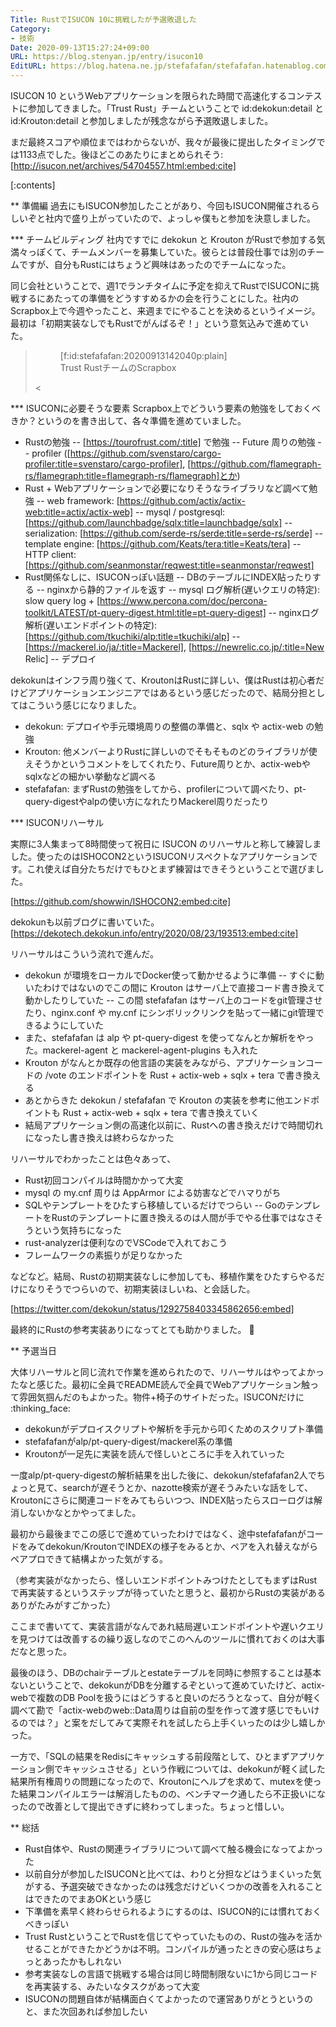 ```yaml
---
Title: RustでISUCON 10に挑戦したが予選敗退した
Category:
- 技術
Date: 2020-09-13T15:27:24+09:00
URL: https://blog.stenyan.jp/entry/isucon10
EditURL: https://blog.hatena.ne.jp/stefafafan/stefafafan.hatenablog.com/atom/entry/26006613627288135
---
```


ISUCON 10 というWebアプリケーションを限られた時間で高速化するコンテストに参加してきました。「Trust Rust」チームということで id:dekokun:detail と id:Krouton:detail と参加しましたが残念ながら予選敗退しました。

まだ最終スコアや順位まではわからないが、我々が最後に提出したタイミングでは1133点でした。後ほどこのあたりにまとめられそう:
[http://isucon.net/archives/54704557.html:embed:cite]

[:contents]

** 準備編
過去にもISUCON参加したことがあり、今回もISUCON開催されるらしいぞと社内で盛り上がっていたので、よっしゃ僕もと参加を決意しました。

*** チームビルディング
社内ですでに dekokun と Krouton がRustで参加する気満々っぽくて、チームメンバーを募集していた。彼らとは普段仕事では別のチームですが、自分もRustにはちょうど興味はあったのでチームになった。

同じ会社ということで、週1でランチタイムに予定を抑えてRustでISUCONに挑戦するにあたっての準備をどうすすめるかの会を行うことにした。社内のScrapbox上で今週やったこと、来週までにやることを決めるというイメージ。最初は「初期実装なしでもRustでがんばるぞ！」という意気込みで進めていた。

><figure class="figure-image figure-image-fotolife" title="Trust Rust Scrapbox">[f:id:stefafafan:20200913142040p:plain]<figcaption>Trust RustチームのScrapbox</figcaption></figure><

*** ISUCONに必要そうな要素
Scrapbox上でどういう要素の勉強をしておくべきか？というのを書き出して、各々準備を進めていました。

- Rustの勉強
-- [https://tourofrust.com/:title] で勉強
-- Future 周りの勉強
-- profiler ([https://github.com/svenstaro/cargo-profiler:title=svenstaro/cargo-profiler], [https://github.com/flamegraph-rs/flamegraph:title=flamegraph-rs/flamegraph]とか)
- Rust + Webアプリケーションで必要になりそうなライブラリなど調べて勉強
-- web framework: [https://github.com/actix/actix-web:title=actix/actix-web]
-- mysql / postgresql: [https://github.com/launchbadge/sqlx:title=launchbadge/sqlx]
-- serialization: [https://github.com/serde-rs/serde:title=serde-rs/serde]
-- template engine: [https://github.com/Keats/tera:title=Keats/tera]
-- HTTP client: [https://github.com/seanmonstar/reqwest:title=seanmonstar/reqwest]
- Rust関係なしに、ISUCONっぽい話題
-- DBのテーブルにINDEX貼ったりする
-- nginxから静的ファイルを返す
-- mysql ログ解析(遅いクエリの特定): slow query log + [https://www.percona.com/doc/percona-toolkit/LATEST/pt-query-digest.html:title=pt-query-digest]
-- nginxログ解析(遅いエンドポイントの特定): [https://github.com/tkuchiki/alp:title=tkuchiki/alp]
-- [https://mackerel.io/ja/:title=Mackerel], [https://newrelic.co.jp/:title=New Relic]
-- デプロイ

dekokunはインフラ周り強くて、KroutonはRustに詳しい、僕はRustは初心者だけどアプリケーションエンジニアではあるという感じだったので、結局分担としてはこういう感じになりました。

- dekokun: デプロイや手元環境周りの整備の準備と、sqlx や actix-web の勉強
- Krouton: 他メンバーよりRustに詳しいのでそもそものどのライブラリが使えそうかというコメントをしてくれたり、Future周りとか、actix-webやsqlxなどの細かい挙動など調べる
- stefafafan: まずRustの勉強をしてから、profilerについて調べたり、pt-query-digestやalpの使い方になれたりMackerel周りだったり

*** ISUCONリハーサル

実際に3人集まって8時間使って祝日に ISUCON のリハーサルと称して練習しました。使ったのはISHOCON2というISUCONリスペクトなアプリケーションです。これ使えば自分たちだけでもひとまず練習はできそうということで選びました。

[https://github.com/showwin/ISHOCON2:embed:cite]

dekokunも以前ブログに書いていた。
[https://dekotech.dekokun.info/entry/2020/08/23/193513:embed:cite]

リハーサルはこういう流れで進んだ。

- dekokun が環境をローカルでDocker使って動かせるように準備
-- すぐに動いたわけではないのでこの間に Krouton はサーバ上で直接コード書き換えて動かしたりしていた
-- この間 stefafafan はサーバ上のコードをgit管理させたり、nginx.conf や my.cnf にシンボリックリンクを貼って一緒にgit管理できるようにしていた
- また、stefafafan は alp や pt-query-digest を使ってなんとか解析をやった。mackerel-agent と mackerel-agent-plugins も入れた
- Krouton がなんとか既存の他言語の実装をみながら、アプリケーションコードの /vote のエンドポイントを Rust + actix-web + sqlx + tera で書き換える
- あとからきた dekokun / stefafafan で Krouton の実装を参考に他エンドポイントも Rust + actix-web + sqlx + tera で書き換えていく
- 結局アプリケーション側の高速化以前に、Rustへの書き換えだけで時間切れになったし書き換えは終わらなかった

リハーサルでわかったことは色々あって、

- Rust初回コンパイルは時間かかって大変
- mysql の my.cnf 周りは AppArmor による妨害などでハマりがち
- SQLやテンプレートをひたすら移植しているだけでつらい
-- GoのテンプレートをRustのテンプレートに置き換えるのは人間が手でやる仕事ではなさそうという気持ちになった
- rust-analyzerは便利なのでVSCodeで入れておこう
- フレームワークの素振りが足りなかった

などなど。結局、Rustの初期実装なしに参加しても、移植作業をひたすらやるだけになりそうでつらいので、初期実装ほしいね、と会話した。

[https://twitter.com/dekokun/status/1292758403345862656:embed]

最終的にRustの参考実装ありになってとても助かりました。 :pray:

** 予選当日

大体リハーサルと同じ流れで作業を進められたので、リハーサルはやってよかったなと感じた。最初に全員でREADME読んで全員でWebアプリケーション触って雰囲気掴んだのもよかった。物件+椅子のサイトだった。ISUCONだけに :thinking_face:

- dekokunがデプロイスクリプトや解析を手元から叩くためのスクリプト準備
- stefafafanがalp/pt-query-digest/mackerel系の準備
- Kroutonが一足先に実装を読んで怪しいところに手を入れていった

一度alp/pt-query-digestの解析結果を出した後に、dekokun/stefafafan2人でちょっと見て、searchが遅そうとか、nazotte検索が遅そうみたいな話をして、Kroutonにさらに関連コードをみてもらいつつ、INDEX貼ったらスローログは解消しないかなとかやってました。

最初から最後までこの感じで進めていったわけではなく、途中stefafafanがコードをみてdekokun/KroutonでINDEXの様子をみるとか、ペアを入れ替えながらペアプロできて結構よかった気がする。

（参考実装がなかったら、怪しいエンドポイントみつけたとしてもまずはRustで再実装するというステップが待っていたと思うと、最初からRustの実装があるありがたみがすごかった）

ここまで書いてて、実装言語がなんであれ結局遅いエンドポイントや遅いクエリを見つけては改善するの繰り返しなのでこのへんのツールに慣れておくのは大事だなと思った。

最後のほう、DBのchairテーブルとestateテーブルを同時に参照することは基本ないということで、dekokunがDBを分離するぞといって進めていたけど、actix-webで複数のDB Poolを扱うにはどうすると良いのだろうとなって、自分が軽く調べて勘で「actix-webのweb::Data周りは自前の型を作って渡す感じでもいけるのでは？」と案をだしてみて実際それを試したら上手くいったのは少し嬉しかった。

一方で、「SQLの結果をRedisにキャッシュする前段階として、ひとまずアプリケーション側でキャッシュさせる」という作戦については、dekokunが軽く試した結果所有権周りの問題になったので、Kroutonにヘルプを求めて、mutexを使った結果コンパイルエラーは解消したものの、ベンチマーク通したら不正扱いになったので改善として提出できずに終わってしまった。ちょっと惜しい。

** 総括
- Rust自体や、Rustの関連ライブラリについて調べて触る機会になってよかった
- 以前自分が参加したISUCONと比べては、わりと分担などはうまくいった気がする、予選突破できなかったのは残念だけどいくつかの改善を入れることはできたのでまあOKという感じ
- 下準備を素早く終わらせられるようにするのは、ISUCON的には慣れておくべきっぽい
- Trust RustということでRustを信じてやっていたものの、Rustの強みを活かせることができたかどうかは不明。コンパイルが通ったときの安心感はちょっとあったかもしれない
- 参考実装なしの言語で挑戦する場合は同じ時間制限ないに1から同じコードを再実装する、みたいなタスクがあって大変
- ISUCONの問題自体が結構面白くてよかったので運営ありがとうというのと、また次回あれば参加したい
